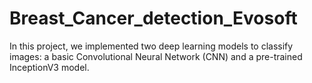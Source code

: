# Breast_Cancer_detection_Evosoft
In this project, we implemented two deep learning models to classify images: a basic Convolutional Neural Network (CNN) and a pre-trained InceptionV3 model.
